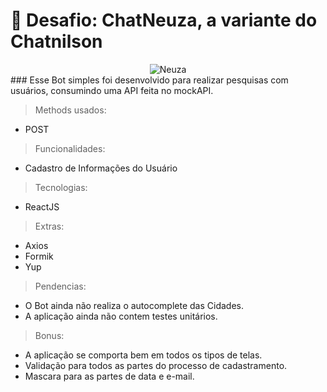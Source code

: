 <h1> 🚀 Desafio: ChatNeuza, a variante do Chatnilson </h1>
<div align="center">
<img src="https://cdn-icons.flaticon.com/png/512/3273/premium/3273828.png?token=exp=1638511143~hmac=c0ad9d57a61d4e8b8bdb85ba351071da" alt="Neuza">
</div>
### Esse Bot simples foi desenvolvido para realizar pesquisas com usuários, consumindo uma API feita no mockAPI.
  
>Methods usados:
- POST
  
>Funcionalidades:
- Cadastro de Informações do Usuário
  
>Tecnologias:
- ReactJS
  
>Extras:
- Axios
- Formik
- Yup
  
>Pendencias:
- O Bot ainda não realiza o autocomplete das Cidades.
- A aplicação ainda não contem testes unitários.
  
>Bonus:
- A aplicação se comporta bem em todos os tipos de telas.
- Validação para todos as partes do processo de cadastramento.
- Mascara para as partes de data e e-mail.
  
